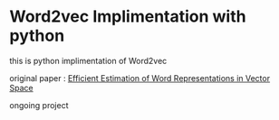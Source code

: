 # Word2vec Implimentation with python

this is python implimentation of Word2vec

original paper : [Efficient Estimation of Word Representations in Vector Space](https://arxiv.org/abs/1301.3781)

ongoing project
